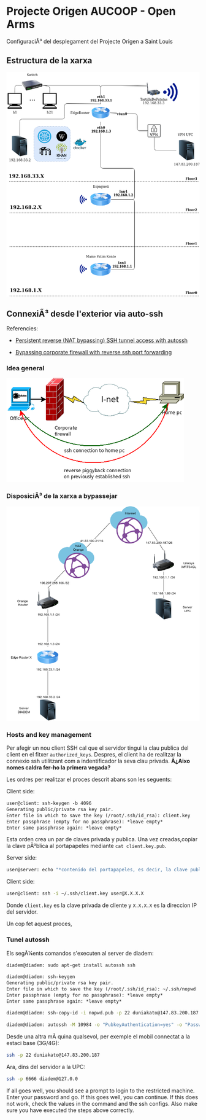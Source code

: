 # Projecte Origen AUCOOP - Open Arms

ConfiguraciÃ³ del desplegament del Projecte Origen a Saint Louis

## Estructura de la xarxa

![network_diagram](/img/network_diagram.png)

## ConnexiÃ³ desde l'exterior via auto-ssh

Referencies:

* [Persistent reverse (NAT bypassing) SSH tunnel access with autossh](https://raymii.org/s/tutorials/Autossh_persistent_tunnels.html)

* [Bypassing corporate firewall with reverse ssh port forwarding](http://toic.org/blog/2009/reverse-ssh-port-forwarding/#.VbdKjWEvBGF)

### Idea general

![reverse-ssh](/img/reverese-ssh.png)

### DisposiciÃ³ de la xarxa a bypassejar

![VPN_diagram](/img/VPN_diagram.png)

### Hosts and key management
Per afegir un nou client SSH cal que el servidor tingui la clau publica del client en el fitxer `authorized_keys`. Despres, el client ha de realitzar la connexio ssh utilitzant com a indentificador la seva clau privada. **Â¿Aixo nomes caldra fer-ho la primera vegada?**

Les ordres per realitzar el proces descrit abans son les seguents:

Client side:

```source
user@client: ssh-keygen -b 4096
Generating public/private rsa key pair.
Enter file in which to save the key (/root/.ssh/id_rsa): client.key
Enter passphrase (empty for no passphrase): *leave empty*
Enter same passphrase again: *leave empty*
```

Esta orden crea un par de claves privada y publica. Una vez creadas,copiar la clave pÃºblica al portapapeles mediante `cat client.key.pub`.

Server side:

```bash
user@server: echo "*contenido del portapapeles, es decir, la clave publica del cliente*" >> ~/.ssh/authorized_keys`
```

Client side:
```bash
user@client: ssh -i ~/.ssh/client.key user@X.X.X.X 
```

Donde `client.key` es la clave privada de cliente y `X.X.X.X` es la direccion IP del servidor.

Un cop fet aquest proces, 

### Tunel autossh

Els segÃ¼ents comandos s'executen al server de diadem:

```bash
diadem@diadem: sudo apt-get install autossh ssh
```

```source
diadem@diadem: ssh-keygen
Generating public/private rsa key pair.
Enter file in which to save the key (/root/.ssh/id_rsa): ~/.ssh/nopwd
Enter passphrase (empty for no passphrase): *leave empty*
Enter same passphrase again: *leave empty*
```

```bash
diadem@diadem: ssh-copy-id -i nopwd.pub -p 22 duniakato@147.83.200.187
```

```bash
diadem@diadem: autossh -M 10984 -o "PubkeyAuthentication=yes" -o "PasswordAuthentication=no" -i /home/diadem/.ssh/nopwd -R 6666:localhost:22 duniakato@147.83.200.187
```

Desde una altra mÃ quina qualsevol, per exemple el mobil connectat a la estaci base (3G/4G):

```bash
ssh -p 22 duniakato@147.83.200.187
```

Ara, dins del servidor a la UPC:

```bash
ssh -p 6666 diadem@127.0.0
```

If all goes well, you should see a prompt to login to the restricted machine. Enter your password and go. If this goes well, you can continue. If this does not work, check the values in the command and the ssh configs. Also make sure you have executed the steps above correctly.
